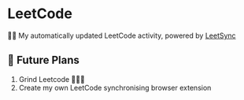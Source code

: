 # LeetCode
🧑‍💻 My automatically updated LeetCode activity, powered by [LeetSync]([https://github.com/arunbhardwaj/LeetHub-2.0](https://chromewebstore.google.com/detail/leetsync-leetcode-to-gith/ppkbejeolfcbaomanmbpjdbkfcjfhjnd))

## 🔮 Future Plans
1. Grind Leetcode 💪🧑‍💻
2. Create my own LeetCode synchronising browser extension
